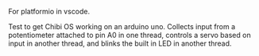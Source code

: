 For platformio in vscode.

Test to get Chibi OS working on an arduino uno. Collects input from a potentiometer attached to pin A0 in one thread, controls a servo based on input in another thread, and blinks the built in LED in another thread.